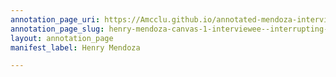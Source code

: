 ```yaml
---
annotation_page_uri: https://Amcclu.github.io/annotated-mendoza-interview/annotations/henry-mendoza-canvas-1-interviewee--interrupting--forthcomingness--directness--consideration--body-language--looks-off--presses-lips-.json
annotation_page_slug: henry-mendoza-canvas-1-interviewee--interrupting--forthcomingness--directness--consideration--body-language--looks-off--presses-lips-
layout: annotation_page
manifest_label: Henry Mendoza

---
```

